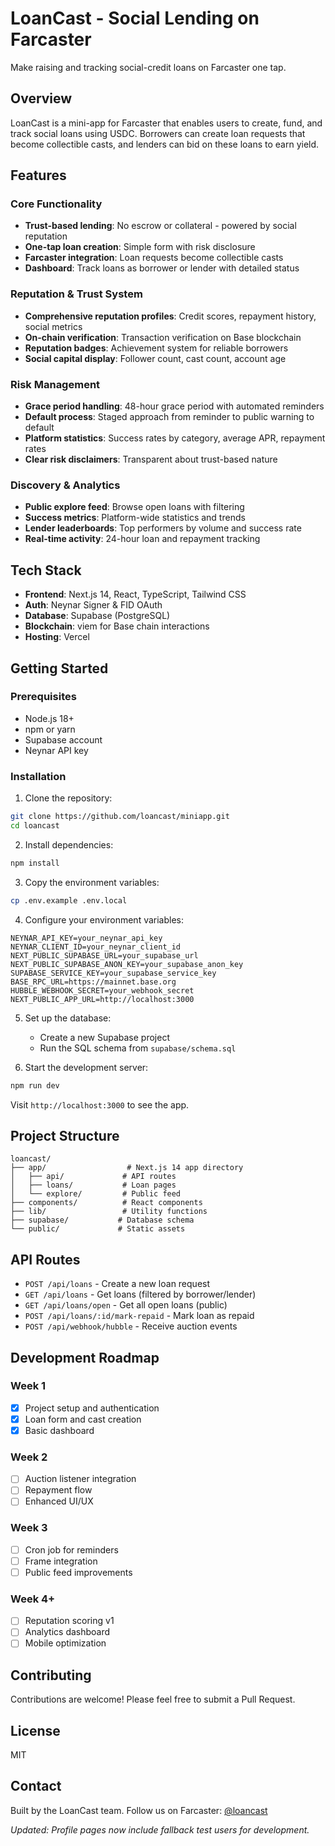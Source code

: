 # LoanCast - Social Lending on Farcaster

Make raising and tracking social-credit loans on Farcaster one tap.

## Overview

LoanCast is a mini-app for Farcaster that enables users to create, fund, and track social loans using USDC. Borrowers can create loan requests that become collectible casts, and lenders can bid on these loans to earn yield.

## Features

### Core Functionality
- **Trust-based lending**: No escrow or collateral - powered by social reputation
- **One-tap loan creation**: Simple form with risk disclosure
- **Farcaster integration**: Loan requests become collectible casts
- **Dashboard**: Track loans as borrower or lender with detailed status

### Reputation & Trust System
- **Comprehensive reputation profiles**: Credit scores, repayment history, social metrics
- **On-chain verification**: Transaction verification on Base blockchain
- **Reputation badges**: Achievement system for reliable borrowers
- **Social capital display**: Follower count, cast count, account age

### Risk Management
- **Grace period handling**: 48-hour grace period with automated reminders
- **Default process**: Staged approach from reminder to public warning to default
- **Platform statistics**: Success rates by category, average APR, repayment rates
- **Clear risk disclaimers**: Transparent about trust-based nature

### Discovery & Analytics
- **Public explore feed**: Browse open loans with filtering
- **Success metrics**: Platform-wide statistics and trends
- **Lender leaderboards**: Top performers by volume and success rate
- **Real-time activity**: 24-hour loan and repayment tracking

## Tech Stack

- **Frontend**: Next.js 14, React, TypeScript, Tailwind CSS
- **Auth**: Neynar Signer & FID OAuth
- **Database**: Supabase (PostgreSQL)
- **Blockchain**: viem for Base chain interactions
- **Hosting**: Vercel

## Getting Started

### Prerequisites

- Node.js 18+
- npm or yarn
- Supabase account
- Neynar API key

### Installation

1. Clone the repository:
```bash
git clone https://github.com/loancast/miniapp.git
cd loancast
```

2. Install dependencies:
```bash
npm install
```

3. Copy the environment variables:
```bash
cp .env.example .env.local
```

4. Configure your environment variables:
```env
NEYNAR_API_KEY=your_neynar_api_key
NEYNAR_CLIENT_ID=your_neynar_client_id
NEXT_PUBLIC_SUPABASE_URL=your_supabase_url
NEXT_PUBLIC_SUPABASE_ANON_KEY=your_supabase_anon_key
SUPABASE_SERVICE_KEY=your_supabase_service_key
BASE_RPC_URL=https://mainnet.base.org
HUBBLE_WEBHOOK_SECRET=your_webhook_secret
NEXT_PUBLIC_APP_URL=http://localhost:3000
```

5. Set up the database:
   - Create a new Supabase project
   - Run the SQL schema from `supabase/schema.sql`

6. Start the development server:
```bash
npm run dev
```

Visit `http://localhost:3000` to see the app.

## Project Structure

```
loancast/
├── app/                  # Next.js 14 app directory
│   ├── api/             # API routes
│   ├── loans/           # Loan pages
│   └── explore/         # Public feed
├── components/          # React components
├── lib/                 # Utility functions
├── supabase/           # Database schema
└── public/             # Static assets
```

## API Routes

- `POST /api/loans` - Create a new loan request
- `GET /api/loans` - Get loans (filtered by borrower/lender)
- `GET /api/loans/open` - Get all open loans (public)
- `POST /api/loans/:id/mark-repaid` - Mark loan as repaid
- `POST /api/webhook/hubble` - Receive auction events

## Development Roadmap

### Week 1
- [x] Project setup and authentication
- [x] Loan form and cast creation
- [x] Basic dashboard

### Week 2
- [ ] Auction listener integration
- [ ] Repayment flow
- [ ] Enhanced UI/UX

### Week 3
- [ ] Cron job for reminders
- [ ] Frame integration
- [ ] Public feed improvements

### Week 4+
- [ ] Reputation scoring v1
- [ ] Analytics dashboard
- [ ] Mobile optimization

## Contributing

Contributions are welcome! Please feel free to submit a Pull Request.

## License

MIT

## Contact

Built by the LoanCast team. Follow us on Farcaster: [@loancast](https://warpcast.com/loancast)

*Updated: Profile pages now include fallback test users for development.*
